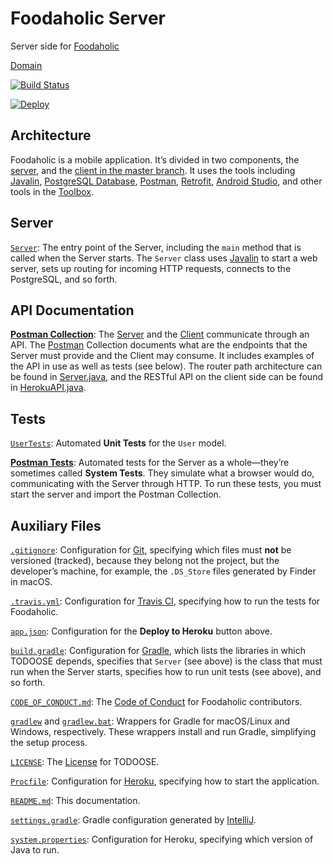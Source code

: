 # Foodaholic Server

Server side for [Foodaholic](https://github.com/jhu-oose/2019-group-foodaholic)

[Domain](https://foodaholic-server.herokuapp.com/)

[![Build Status](https://travis-ci.com/jhu-oose/2019-group-foodaholic.svg?token=Yvm3VPp4XxeBzBvUuySs&branch=server)]( https://travis-ci.com/jhu-oose/2019-group-foodaholic )

[![Deploy](https://www.herokucdn.com/deploy/button.svg)](https://heroku.com/deploy)

## Architecture

Foodaholic is a mobile application. It’s divided in two components, the [server](#server), and the [client in the master branch]( https://github.com/jhu-oose/2019-group-foodaholic/tree/master ). It uses the tools including [Javalin](https://www.jhu-oose.com/toolbox/#web-server-javalin), [PostgreSQL Database](https://www.postgresql.org/), [Postman](https://www.postman.com/), [Retrofit](https://square.github.io/retrofit/), [Android Studio](https://developer.android.com/studio), and other tools in the [Toolbox](https://www.jhu-oose.com/toolbox/). 

## Server

[`Server`](https://github.com/jhu-oose/2019-group-foodaholic/blob/server/src/main/java/com/jhuoose/foodaholic/Server.java): The entry point of the Server, including the `main` method that is called when the Server starts. The `Server` class uses [Javalin](https://www.jhu-oose.com/toolbox/#web-server-javalin) to start a web server, sets up routing for incoming HTTP requests, connects to the PostgreSQL, and so forth.

## API Documentation

[**Postman Collection**](https://github.com/jhu-oose/2019-group-foodaholic/blob/server/docs/FOODAHOLIC.postman_collection.json ): The [Server]( https://github.com/jhu-oose/2019-group-foodaholic/tree/server ) and the [Client]( https://github.com/jhu-oose/2019-group-foodaholic/tree/master ) communicate through an API. The [Postman](https://www.jhu-oose.com/toolbox/#application-programming-interfaceapi-development-environmentade-postman) Collection documents what are the endpoints that the Server must provide and the Client may consume. It includes examples of the API in use as well as tests (see below). The router path architecture can be found in [Server.java]( https://github.com/jhu-oose/2019-group-foodaholic/blob/server/src/main/java/com/jhuoose/foodaholic/Server.java ), and the RESTful API on the client side can be found in [HerokuAPI.java]( https://github.com/jhu-oose/2019-group-foodaholic/blob/master/app/src/main/java/com/jhuoose/foodaholic/api/HerokuAPI.java ). 

## Tests

[`UserTests`](https://github.com/jhu-oose/2019-group-foodaholic/blob/server/src/test/java/com/jhuoose/foodaholic/models/UserTests.java ): Automated **Unit Tests** for the `User` model. 

[**Postman Tests**](https://github.com/jhu-oose/2019-group-foodaholic/blob/server/docs/FOODAHOLIC.postman_collection.json): Automated tests for the Server as a whole—they’re sometimes called **System Tests**. They simulate what a browser would do, communicating with the Server through HTTP. To run these tests, you must start the server and import the Postman Collection.

## Auxiliary Files

[`.gitignore`](/.gitignore): Configuration for [Git](https://www.jhu-oose.com/toolbox/#version-control-systemvcs-git), specifying which files must **not** be versioned (tracked), because they belong not the project, but the developer’s machine, for example, the `.DS_Store` files generated by Finder in macOS.

[`.travis.yml`](/.travis.yml): Configuration for [Travis CI](https://www.jhu-oose.com/toolbox/#continuous-integrationci-server-travisci), specifying how to run the tests for Foodaholic.

[`app.json`](/app.json): Configuration for the **Deploy to Heroku** button above.

[`build.gradle`](/build.gradle): Configuration for [Gradle](https://www.jhu-oose.com/toolbox/#build-system-gradle), which lists the libraries in which TODOOSE depends, specifies that `Server` (see above) is the class that must run when the Server starts, specifies how to run unit tests (see above), and so forth.

[`CODE_OF_CONDUCT.md`](/CODE_OF_CONDUCT.md): The [Code of Conduct](https://www.contributor-covenant.org/version/1/4/code-of-conduct) for Foodaholic contributors.

[`gradlew`](/gradlew) and [`gradlew.bat`](/gradlew.bat): Wrappers for Gradle for macOS/Linux and Windows, respectively. These wrappers install and run Gradle, simplifying the setup process.

[`LICENSE`](/LICENSE): The [License](https://choosealicense.com/licenses/mit/) for TODOOSE.

[`Procfile`](/Procfile): Configuration for [Heroku](https://www.jhu-oose.com/toolbox/#platform-heroku), specifying how to start the application.

[`README.md`](/README.md): This documentation.

[`settings.gradle`](/settings.gradle): Gradle configuration generated by [IntelliJ](https://www.jhu-oose.com/toolbox/#integrated-development-environmentide-intellijidea).

[`system.properties`](/system.properties): Configuration for Heroku, specifying which version of Java to run.

